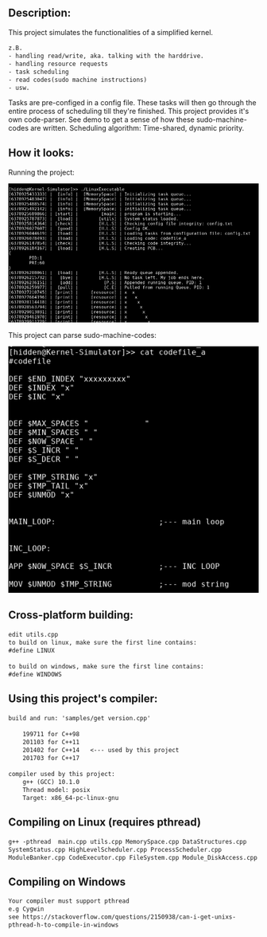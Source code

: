 ## Description:
This project simulates the functionalities of a simplified kernel.

	z.B. 
	- handling read/write, aka. talking with the harddrive.
	- handling resource requests
	- task scheduling
	- read codes(sudo machine instructions)
	- usw.
	
Tasks are pre-configed in a config file. These tasks will then go through the entire process of scheduling till they're finished.
This project provides it's own code-parser. See demo to get a sense of how these sudo-machine-codes are written.
Scheduling algorithm: Time-shared, dynamic priority.

## How it looks:
Running the project:

![running](https://github.com/Kevinmuahahaha/Kernel-Simulator/blob/main/images/demo1.png)
	
This project can parse sudo-machine-codes:

![codes](https://github.com/Kevinmuahahaha/Kernel-Simulator/blob/main/images/demo_codes.png)


## Cross-platform building:
	edit utils.cpp
	to build on linux, make sure the first line contains:
	#define LINUX

	to build on windows, make sure the first line contains:
	#define WINDOWS


## Using this project's compiler:
	build and run: 'samples/get version.cpp'
	
		199711 for C++98
		201103 for C++11
		201402 for C++14   <--- used by this project
		201703 for C++17

	compiler used by this project:
		g++ (GCC) 10.1.0
		Thread model: posix
		Target: x86_64-pc-linux-gnu


## Compiling on Linux (requires pthread)
	g++ -pthread  main.cpp utils.cpp MemorySpace.cpp DataStructures.cpp  SystemStatus.cpp HighLevelScheduler.cpp ProcessScheduler.cpp ModuleBanker.cpp CodeExecutor.cpp FileSystem.cpp Module_DiskAccess.cpp

## Compiling on Windows
	Your compiler must support pthread
	e.g Cygwin
	see https://stackoverflow.com/questions/2150938/can-i-get-unixs-pthread-h-to-compile-in-windows


